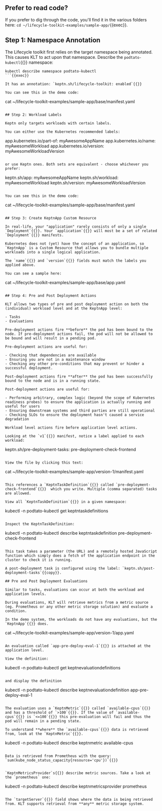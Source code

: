 ## Prefer to read code?
If you prefer to dig through the code, you'll find it in the various folders here: `cd ~/lifecycle-toolkit-examples/sample-app/`{{exec}}.

## Step 1: Namespace Annotation

The Lifecycle toolkit first relies on the target namespace being annotated. This causes KLT to act upon that namespace. Describe the `podtato-kubectl`{{}} namespace:

```
kubectl describe namespace podtato-kubectl
```{{exec}}

It has an annotation: `keptn.sh/lifecycle-toolkit: enabled`{{}}

You can see this in the demo code:

```
cat ~/lifecycle-toolkit-examples/sample-app/base/manifest.yaml
```{{exec}}

## Step 2: Workload Labels

Keptn only targets workloads with certain labels.

You can either use the Kubernetes recommended labels:

```
app.kubernetes.io/part-of: myAwesomeAppName
app.kubernetes.io/name: myAwesomeWorkload
app.kubernetes.io/version: myAwesomeWorkloadVersion
```

or use Keptn ones. Both sets are equivalent - choose whichever you prefer:

```
keptn.sh/app: myAwesomeAppName
keptn.sh/workload: myAwesomeWorkload
keptn.sh/version: myAwesomeWorkloadVersion
```

You can see this in the demo code:

```
cat ~/lifecycle-toolkit-examples/sample-app/base/manifest.yaml
```{{exec}}

## Step 3: Create KeptnApp Custom Resource

In real-life, your "application" rarely consists of only a single `Deployment`{{}}. Your `application`{{}} will most be a set of related `Deployment`{{}} manifests.

Kubernetes does not (yet) have the concept of an application, so `KeptnApp` is a Custom Resource that allows you to bundle multiple workloads into a single logical application.

The `name`{{}} and `version`{{}} fields must match the labels you applied above.

You can see a sample here:

```
cat ~/lifecycle-toolkit-examples/sample-app/base/app.yaml
```{{exec}}

## Step 4: Pre and Post Deployment Actions

KLT allows two types of pre and post deployment action on both the (individual) workload level and at the KeptnApp level:

- Tasks
- Evaluations

Pre-deployment actions fire **before** the pod has been bound to the node. If pre-deployment actions fail, the pod will not be allowed to be bound and will result in a pending pod.

Pre-deployment actions are useful for:

- Checking that dependencies are available
- Ensuring you are not in a maintenance window
- Checking any other pre-conditions that may prevent or hinder a successful deployment.

Post-deployment actions fire **after** the pod has been successfully bound to the node and is in a running state.

Post-deployment actions are useful for:

- Performing arbitrary, complex logic (beyond the scope of Kubernetes readiness probes) to ensure the application is actually running and useful for users
- Ensuring downstream systems and third parties are still operational
- Checking SLOs to ensure the deployment hasn't caused a service degradation 

Workload level actions fire before application level actions.

Looking at the `v1`{{}} manifest, notice a label applied to each workload:

```
keptn.sh/pre-deployment-tasks: pre-deployment-check-frontend
```{{copy}}

View the file by clicking this text:

```
cat ~/lifecycle-toolkit-examples/sample-app/version-1/manifest.yaml
```{{exec}}

This references a `KeptnTaskDefinition`{{}} called `pre-deployment-check-frontend`{{}}  which you write. Multiple (comma separated) tasks are allowed.

View all `KeptnTaskDefinition`{{}} in a given namespace:

```
kubectl -n podtato-kubectl get keptntaskdefinitions
```{{exec}}

Inspect the KeptnTaskDefinition:

```
kubectl -n podtato-kubectl describe keptntaskdefinition pre-deployment-check-frontend
```{{exec}}

This task takes a parameter (the URL) and a remotely hosted JavaScript function which simply does a fetch of the application endpoint in the cluster to check it is running.

A post-deployment task is configured using the label: `keptn.sh/post-deployment-tasks`{{copy}}.

## Pre and Post Deployment Evaluations

Similar to tasks, evaluations can occur at both the workload and application levels. 

During evaluations, KLT will retrieve metrics from a metric source (eg. Prometheus or any other metric storage solution) and evaluate a condition.

In the demo system, the workloads do not have any evaluations, but the `KeptnApp`{{}} does.

```
cat ~/lifecycle-toolkit-examples/sample-app/version-1/app.yaml 
```{{exec}}

An evaluation called `app-pre-deploy-eval-1`{{}} is attached at the application level.

View the definition:

```
kubectl -n podtato-kubectl get keptnevaluationdefinitions
```{{exec}}

and display the definition

```
kubectl -n podtato-kubectl describe keptnevaluationdefinition app-pre-deploy-eval-1
```{{exec}}

The evaluation uses a `KeptnMetric`{{}} called `available-cpus`{{}} and has a threshold of `>100`{{}}. If the value of `available-cpus`{{}} is `<=100`{{}} this pre-evaluation will fail and thus the pod will remain in a pending state.

To understand **where** the `available-cpus`{{}} data is retrieved from, look at the `KeptnMetric`{{}}.

```
kubectl -n podtato-kubectl describe keptnmetric available-cpus
```{{exec}}

Data is retrieved from Prometheus with the query: `sum(kube_node_status_capacity{resource='cpu'})`{{}}


`KeptnMetricsProvider`s{{}} describe metric sources. Take a look at the `prometheus` one:

```
kubectl -n podtato-kubectl describe keptnmetricsprovider prometheus
```{{exec}}

The `targetServer`{{}} field shows where the data is being retrieved from. KLT supports retrieval from **any** metric storage system.


